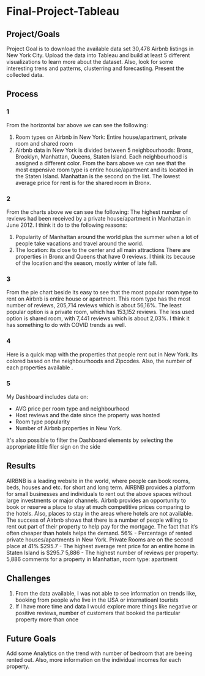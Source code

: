 # Final-Project-Tableau

## Project/Goals
Project Goal is to download the available data set 30,478 Airbnb listings in New York City. Upload the data into Tableau and build at least 5 different visualizations to learn more about the dataset. Also, look for some interesting trens and patterns, clusterring and forecasting. 
Present the collected data.

## Process
### 1
From the horizontal bar above we can see the following:
1. Room types on Airbnb in New York: Entire house/apartment, private room and shared room
2. Airbnb data in New York is divided between 5 neighbourhoods: Bronx, Brooklyn, Manhattan, Queens, Staten Island. Each neighbourhood is assigned a different color. 
From the bars above we can see that the most expensive room type is entire house/apartment and its located in the Staten Island. Manhattan is the second on the list. The lowest average price for rent is for the shared room in Bronx.  
### 2
From the charts above we can see the following:
The highest number of reviews had been received by a private house/apartment in Manhattan in June 2012.  I think it do to the following reasons:
1. Popularity of Manhattan around the world plus the summer when a lot of people take vacations and travel around the world.
2. The location: its close to the center and all main attractions
There are properties in Bronx and Queens that have 0 reviews. I think its because of the location and the season, mostly winter of late fall.
### 3
From the pie chart beside its easy to see that the most popular room type to rent on Airbnb is entire house or apartment. This room type has the most number of reviews, 205,714 reviews which is about 56,16%. The least popular option is a private room, which has 153,152 reviews. The less used option is shared room, with 7,441 reviews which is about 2,03%. I think it has something to do with COVID trends as well. 
### 4
Here is a quick map with the properties that people rent out in New York. Its colored based on the neighbourhoods and Zipcodes. Also, the number of each properties available .
### 5
My Dashboard includes data on:
 - AVG price per room type and neighbourhood
 - Host reviews and the date since the property was hosted
 - Room type popularity
 - Number of Airbnb properties in New York.

It's also possible to filter the Dashboard elements by selecting the appropriate little filer sign on the side

## Results
AIRBNB is a leading website in the world, where people can book rooms, beds, houses and etc. for short and long term. AIRBNB provides a platform for small businesses and individuals to rent out the above spaces without large investments or major channels. Airbnb provides an opportunity to book or reserve a place to stay at much competitive prices comparing to the hotels. Also, places to stay in the areas where hotels are not available.
The success of Airbnb shows that there is a number of people willing to rent out part of their property to help pay for the mortgage. The fact that it’s often cheaper than hotels helps the demand.
56% - Percentage of rented private houses/apartments in New York. Private Rooms are on the second place at 41%
$295.7 - The highest average rent price for an entire home in Staten Island is $295.7
5,886 - The highest number of reviews per property: 5,886 comments for a property in Manhattan, room type: apartment

## Challenges 
1. From the data available, I was not able to see information on trends like, booking from people who live in the USA or internatioanl tourists
2. If I have more time and data I would explore more things like negative or positive reviews, number of customers that booked the particular property more than once 

## Future Goals
Add some Analytics on the trend with number of bedroom that are beeing rented out. Also, more information on the individual incomes for each property. 

